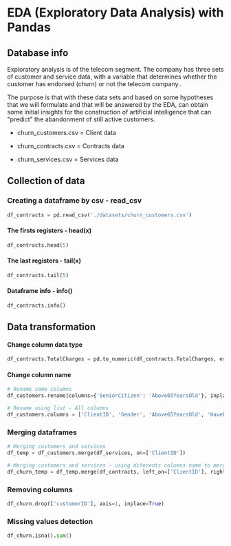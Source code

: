 # EDA (Exploratory Data Analysis) with Pandas

## Database info

Exploratory analysis is of the telecom segment. The company has three sets of customer and service data, with a variable that determines whether the customer has endorsed (churn) or not the telecom company..

The purpose is that with these data sets and based on some hypotheses that we will formulate and that will be answered by the EDA, can obtain some initial insights for the construction of artificial intelligence that can "predict" the abandonment of still active customers.

- churn_customers.csv = Client data

- churn_contracts.csv = Contracts data

- churn_services.csv = Services data

## Collection of data

### Creating a dataframe by csv - read_csv

```python
df_contracts = pd.read_csv('./datasets/churn_customers.csv')
```

#### The firsts registers - head(x)

```python
df_contracts.head(5)
```

#### The last registers - tail(x)

```python
df_contracts.tail(5)
```

#### Dataframe info - info()

```python
df_contracts.info()
```

## Data transformation

#### Change column data type

```python
df_contracts.TotalCharges = pd.to_numeric(df_contracts.TotalCharges, errors='coerce')
```

#### Change column name

```python
# Rename some columns
df_customers.rename(columns={'SeniorCitizen': 'Above65YearsOld'}, inplace=True)
```

```python
# Rename using list - All columns
df_customers.columns = ['ClientID', 'Gender', 'Above65YearsOld', 'HavePartner', 'HaveDependents']
```

### Merging dataframes

```python
# Merging customers and services
df_temp = df_customers.merge(df_services, on=['ClientID'])
```

```python
# Merging customers and services - using diferents columns name to merge
df_churn_temp = df_temp.merge(df_contracts, left_on=['ClientID'], right_on=['customerID'])
```

### Removing columns

```python
df_churn.drop(['customerID'], axis=1, inplace=True)
```

### Missing values detection

```python
df_churn.isna().sum()
```
